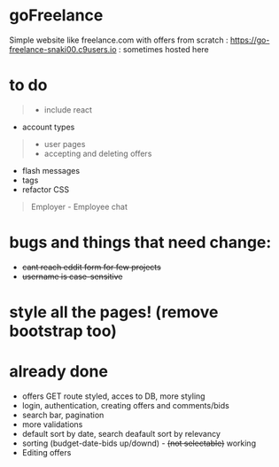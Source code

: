 # goFreelance
Simple website like freelance.com with offers from scratch
: https://go-freelance-snaki00.c9users.io : sometimes hosted here

# to do
> - include react
- account types
> - user pages
> - accepting and deleting offers
- flash messages
- tags
- refactor CSS
> Employer - Employee chat

# bugs and things that need change:
- ~~cant reach eddit form for few projects~~
- ~~username is case-sensitive~~

# style all the pages! (remove bootstrap too)

# already done
- offers GET route styled, acces to DB, more styling
- login, authentication, creating offers and comments/bids
- search bar, pagination
- more validations
- default sort by date, search deafault sort by relevancy
- sorting (budget-date-bids up/downd) - ~~(not selectable)~~ working
- Editing offers
